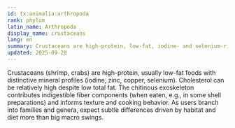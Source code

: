 ```yaml
---
id: tx:animalia:arthropoda
rank: phylum
latin_name: Arthropoda
display_name: crustaceans
lang: en
summary: Crustaceans are high-protein, low-fat, iodine- and selenium-rich foods whose chitinous shells affect texture and can add fiber.
updated: 2025-09-28
---
```


Crustaceans (shrimp, crabs) are high-protein, usually low-fat foods with distinctive mineral profiles (iodine, zinc, copper, selenium). Cholesterol can be relatively high despite low total fat. The chitinous exoskeleton contributes indigestible fiber components (when eaten, e.g., in some shell preparations) and informs texture and cooking behavior. As users branch into families and genera, expect subtle differences driven by habitat and diet more than big macro swings.
